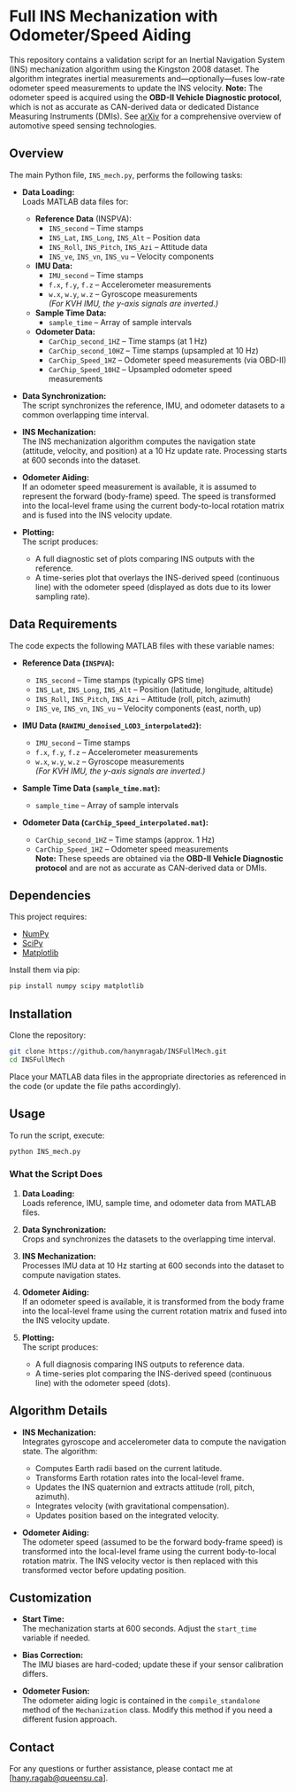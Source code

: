# Full INS Mechanization with Odometer/Speed Aiding

This repository contains a validation script for an Inertial Navigation System (INS) mechanization algorithm using the Kingston 2008 dataset. The algorithm integrates inertial measurements and—optionally—fuses low-rate odometer speed measurements to update the INS velocity. **Note:** The odometer speed is acquired using the **OBD-II Vehicle Diagnostic protocol**, which is not as accurate as CAN-derived data or dedicated Distance Measuring Instruments (DMIs). See [arXiv](https://arxiv.org/abs/2501.00242) for a comprehensive overview of automotive speed sensing technologies.

## Overview

The main Python file, `INS_mech.py`, performs the following tasks:

- **Data Loading:**  
  Loads MATLAB data files for:
  - **Reference Data** (INSPVA):  
    - `INS_second` – Time stamps  
    - `INS_Lat`, `INS_Long`, `INS_Alt` – Position data  
    - `INS_Roll`, `INS_Pitch`, `INS_Azi` – Attitude data  
    - `INS_ve`, `INS_vn`, `INS_vu` – Velocity components  
  - **IMU Data:**  
    - `IMU_second` – Time stamps  
    - `f.x`, `f.y`, `f.z` – Accelerometer measurements  
    - `w.x`, `w.y`, `w.z` – Gyroscope measurements  
    *(For KVH IMU, the y-axis signals are inverted.)*
  - **Sample Time Data:**  
    - `sample_time` – Array of sample intervals  
  - **Odometer Data:**  
    - `CarChip_second_1HZ` – Time stamps (at 1 Hz)
    - `CarChip_second_10HZ` – Time stamps (upsampled at 10 Hz)  
    - `CarChip_Speed_1HZ` – Odometer speed measurements (via OBD-II)
    - `CarChip_Speed_10HZ` – Upsampled odometer speed measurements

- **Data Synchronization:**  
  The script synchronizes the reference, IMU, and odometer datasets to a common overlapping time interval.

- **INS Mechanization:**  
  The INS mechanization algorithm computes the navigation state (attitude, velocity, and position) at a 10 Hz update rate. Processing starts at 600 seconds into the dataset.

- **Odometer Aiding:**  
  If an odometer speed measurement is available, it is assumed to represent the forward (body-frame) speed. The speed is transformed into the local-level frame using the current body-to-local rotation matrix and is fused into the INS velocity update.

- **Plotting:**  
  The script produces:
  - A full diagnostic set of plots comparing INS outputs with the reference.
  - A time-series plot that overlays the INS-derived speed (continuous line) with the odometer speed (displayed as dots due to its lower sampling rate).

## Data Requirements

The code expects the following MATLAB files with these variable names:

- **Reference Data (`INSPVA`):**
  - `INS_second` – Time stamps (typically GPS time)
  - `INS_Lat`, `INS_Long`, `INS_Alt` – Position (latitude, longitude, altitude)
  - `INS_Roll`, `INS_Pitch`, `INS_Azi` – Attitude (roll, pitch, azimuth)
  - `INS_ve`, `INS_vn`, `INS_vu` – Velocity components (east, north, up)

- **IMU Data (`RAWIMU_denoised_LOD3_interpolated2`):**
  - `IMU_second` – Time stamps
  - `f.x`, `f.y`, `f.z` – Accelerometer measurements
  - `w.x`, `w.y`, `w.z` – Gyroscope measurements  
    *(For KVH IMU, the y-axis signals are inverted.)*

- **Sample Time Data (`sample_time.mat`):**
  - `sample_time` – Array of sample intervals

- **Odometer Data (`CarChip_Speed_interpolated.mat`):**
  - `CarChip_second_1HZ` – Time stamps (approx. 1 Hz)
  - `CarChip_Speed_1HZ` – Odometer speed measurements  
    **Note:** These speeds are obtained via the **OBD-II Vehicle Diagnostic protocol** and are not as accurate as CAN-derived data or DMIs.

## Dependencies

This project requires:
- [NumPy](https://numpy.org/)
- [SciPy](https://www.scipy.org/)
- [Matplotlib](https://matplotlib.org/)

Install them via pip:

```bash
pip install numpy scipy matplotlib
```

## Installation

Clone the repository:

```bash
git clone https://github.com/hanymragab/INSFullMech.git
cd INSFullMech
```

Place your MATLAB data files in the appropriate directories as referenced in the code (or update the file paths accordingly).

## Usage

To run the script, execute:

```bash
python INS_mech.py
```

### What the Script Does

1. **Data Loading:**  
   Loads reference, IMU, sample time, and odometer data from MATLAB files.

2. **Data Synchronization:**  
   Crops and synchronizes the datasets to the overlapping time interval.

3. **INS Mechanization:**  
   Processes IMU data at 10 Hz starting at 600 seconds into the dataset to compute navigation states.

4. **Odometer Aiding:**  
   If an odometer speed is available, it is transformed from the body frame into the local-level frame using the current rotation matrix and fused into the INS velocity update.

5. **Plotting:**  
   The script produces:
   - A full diagnosis comparing INS outputs to reference data.
   - A time-series plot comparing the INS-derived speed (continuous line) with the odometer speed (dots).

## Algorithm Details

- **INS Mechanization:**  
  Integrates gyroscope and accelerometer data to compute the navigation state. The algorithm:
  - Computes Earth radii based on the current latitude.
  - Transforms Earth rotation rates into the local-level frame.
  - Updates the INS quaternion and extracts attitude (roll, pitch, azimuth).
  - Integrates velocity (with gravitational compensation).
  - Updates position based on the integrated velocity.

- **Odometer Aiding:**  
  The odometer speed (assumed to be the forward body-frame speed) is transformed into the local-level frame using the current body-to-local rotation matrix. The INS velocity vector is then replaced with this transformed vector before updating position.

## Customization

- **Start Time:**  
  The mechanization starts at 600 seconds. Adjust the `start_time` variable if needed.

- **Bias Correction:**  
  The IMU biases are hard-coded; update these if your sensor calibration differs.

- **Odometer Fusion:**  
  The odometer aiding logic is contained in the `compile_standalone` method of the `Mechanization` class. Modify this method if you need a different fusion approach.

## Contact

For any questions or further assistance, please contact me at [hany.ragab@queensu.ca].
